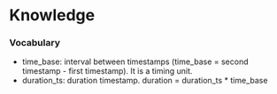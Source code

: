 # Knowledge
### Vocabulary
* time_base: interval between timestamps (time_base = second timestamp - first timestamp). It is a timing unit. 
* duration_ts: duration timestamp. duration = duration_ts * time_base
